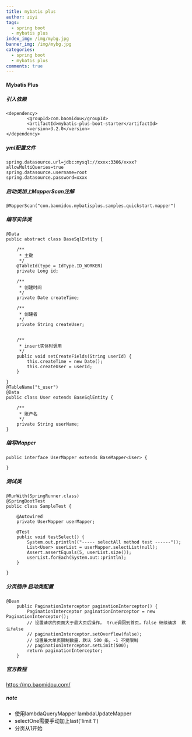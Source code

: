 ```yaml
---
title: mybatis plus
author: ziyi
tags:
  - spring boot
  - mybatis plus
index_img: /img/mybg.jpg
banner_img: /img/mybg.jpg
categories:
  - spring boot
  - mybatis plus
comments: true
---
```


#### Mybatis Plus
##### 引入依赖
```
<dependency>
        <groupId>com.baomidou</groupId>
        <artifactId>mybatis-plus-boot-starter</artifactId>
        <version>3.2.0</version>
</dependency>
```

##### yml配置文件

```
spring.datasource.url=jdbc:mysql://xxxx:3306/xxxx?allowMultiQueries=true
spring.datasource.username=root
spring.datasource.password=xxxx
```

##### 启动类加上MapperScan注解
`@MapperScan("com.baomidou.mybatisplus.samples.quickstart.mapper")`

##### 编写实体类
```
@Data
public abstract class BaseSqlEntity {

    /**
     * 主键
     */
    @TableId(type = IdType.ID_WORKER)
    private Long id;

    /**
     * 创建时间
     */
    private Date createTime;

    /**
     * 创建者
     */
    private String createUser;


    /**
     * insert实体时调用
     */
    public void setCreateFields(String userId) {
        this.createTime = new Date();
        this.createUser = userId;
    }

}
@TableName("t_user")
@Data
public class User extends BaseSqlEntity {

    /**
     * 账户名
     */
    private String userName;
}
```

##### 编写Mapper
```
public interface UserMapper extends BaseMapper<User> {

}
```

##### 测试类
```
@RunWith(SpringRunner.class)
@SpringBootTest
public class SampleTest {

    @Autowired
    private UserMapper userMapper;

    @Test
    public void testSelect() {
        System.out.println(("----- selectAll method test ------"));
        List<User> userList = userMapper.selectList(null);
        Assert.assertEquals(5, userList.size());
        userList.forEach(System.out::println);
    }

}
```

##### 分页插件 启动类配置
```
@Bean
    public PaginationInterceptor paginationInterceptor() {
        PaginationInterceptor paginationInterceptor = new PaginationInterceptor();
        // 设置请求的页面大于最大页后操作， true调回到首页，false 继续请求  默认false
        // paginationInterceptor.setOverflow(false);
        // 设置最大单页限制数量，默认 500 条，-1 不受限制
        // paginationInterceptor.setLimit(500);
        return paginationInterceptor;
    }
```

##### 官方教程
https://mp.baomidou.com/

##### note
- 使用lambdaQueryMapper lambdaUpdateMapper
- selectOne需要手动加上last('limit 1')
- 分页从1开始
